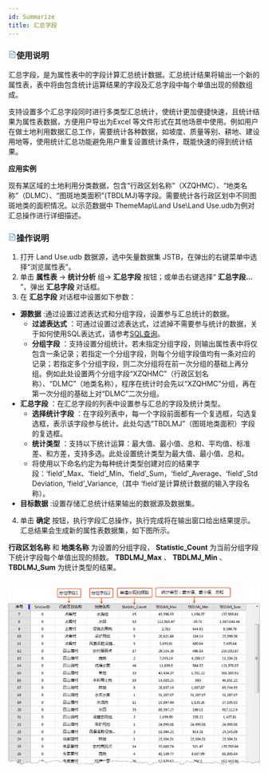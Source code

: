 ```yaml
---
id: Summarize
title: 汇总字段
---
```

### ![](../../img/read.gif)使用说明

汇总字段，是为属性表中的字段计算汇总统计数据。汇总统计结果将输出一个新的属性表，表中将由包含统计运算结果的字段及汇总字段中每个单值出现的频数组成。

支持设置多个汇总字段同时进行多类型汇总统计，使统计更加便捷快速，且统计结果为属性表数据，方便用户导出为Excel
等文件形式在其他场景中使用。例如用户在做土地利用数据汇总工作，需要统计各种数据，如坡度、质量等别、耕地、建设用地等，使用统计汇总功能避免用户重复设置统计条件，既能快速的得到统计结果。

**应用实例**

现有某区域的土地利用分类数据，包含“行政区划名称”（XZQHMC）、“地类名称”（DLMC）、“图斑地类面积”(TBDLMJ)等字段。需要统计各行政区划中不同图斑地类的面积情况。以示范数据中
ThemeMap\Land Use\Land Use.udb为例对汇总操作进行详细描述。

### ![](../../img/read.gif)操作说明

1. 打开 Land Use.udb 数据源，选中矢量数据集 JSTB，在弹出的右键菜单中选择“浏览属性表”。 
2. 单击 **属性表** -> **统计分析** 组-> **汇总字段** 按钮；或单击右键选择“ **汇总字段...** ”，弹出 **汇总字段** 对话框。
3. 在 **汇总字段** 对话框中设置如下参数： 
* **源数据** :通过设置过滤表达式和分组字段，设置参与汇总统计的数据。 
  * **过滤表达式** ：可通过设置过滤表达式，过滤掉不需要参与统计的数据，关于如何使用SQL表达式，请参考[SQL查询](../../Query/SQLQuery.html)。
  * **分组字段** ：支持设置分组统计。若未指定分组字段，则输出属性表中将仅包含一条记录；若指定一个分组字段，则每个分组字段值均有一条对应的记录；若指定多个分组字段，则二次分组将在前一次分组的基础上再分组。例如此处设置两个分组字段“XZQHMC”（行政区划名称）、“DLMC”（地类名称），程序在统计时会先以“XZQHMC”分组，再在第一次分组的基础上对“DLMC”二次分组。
* **汇总字段** ：在汇总字段的列表中设置参与汇总的字段及统计类型。 
  * **选择统计字段** ：在字段列表中，每一个字段前面都有一个复选框，勾选复选框，表示该字段参与统计。此处勾选“TBDLMJ”（图斑地类面积）字段的复选框。
  * **统计类型** ：支持以下统计运算：最大值、最小值、总和、平均值、标准差、和方差，支持多选。此处设置统计类型为最大值、最小值、总和。
  * 将使用以下命名约定为每种统计类型创建对应的结果字段：‘field’_Max、‘field’_Min、‘field’_Sum，‘field’_Average、‘field’_StdDeviation, ‘field’_Variance,（其中 ‘field’是计算统计数据的输入字段名称）。
* **目标数据** :设置存储汇总统计结果输出的数据源及数据集。
4. 单击 **确定** 按钮，执行字段汇总操作，执行完成将在输出窗口给出结果提示。汇总结果会生成新的属性表数据集，如下图所示。 

**行政区划名称** 和 **地类名称** 为设置的分组字段， **Statistic_Count** 为当前分组字段下统计字段每个单值出现的频数。
**TBDLMJ_Max** 、 **TBDLMJ_Min** 、 **TBDLMJ_Sum** 为统计类型的结果。

![](img/summarizeResult.png)  
---  


